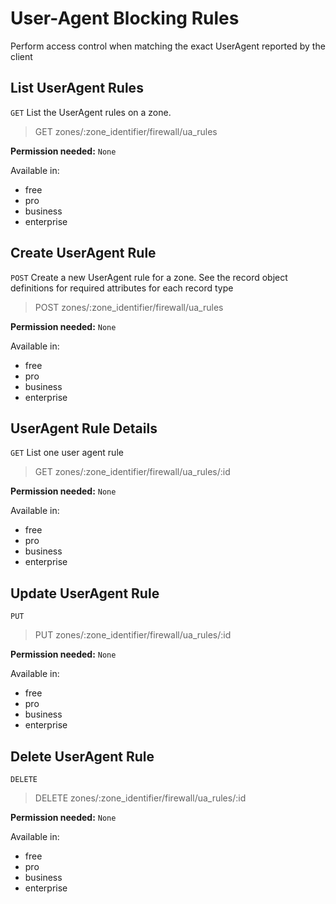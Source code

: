 # User-Agent Blocking Rules

Perform access control when matching the exact UserAgent reported by the client

## List UserAgent Rules

`GET` List the UserAgent rules on a zone.

> GET zones/:zone_identifier/firewall/ua_rules

**Permission needed:** `None`

Available in:

* free
* pro
* business
* enterprise


## Create UserAgent Rule

`POST` Create a new UserAgent rule for a zone. See the record object definitions for required attributes for each record type

> POST zones/:zone_identifier/firewall/ua_rules

**Permission needed:** `None`

Available in:

* free
* pro
* business
* enterprise


## UserAgent Rule Details

`GET` List one user agent rule

> GET zones/:zone_identifier/firewall/ua_rules/:id

**Permission needed:** `None`

Available in:

* free
* pro
* business
* enterprise


## Update UserAgent Rule

`PUT` 

> PUT zones/:zone_identifier/firewall/ua_rules/:id

**Permission needed:** `None`

Available in:

* free
* pro
* business
* enterprise


## Delete UserAgent Rule

`DELETE` 

> DELETE zones/:zone_identifier/firewall/ua_rules/:id

**Permission needed:** `None`

Available in:

* free
* pro
* business
* enterprise


